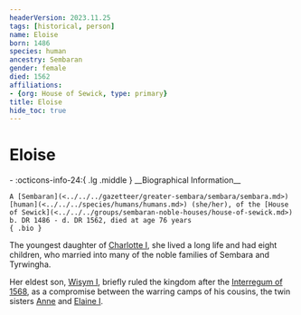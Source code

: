 ```yaml
---
headerVersion: 2023.11.25
tags: [historical, person]
name: Eloise
born: 1486
species: human
ancestry: Sembaran
gender: female
died: 1562
affiliations:
- {org: House of Sewick, type: primary}
title: Eloise
hide_toc: true
---
```


# Eloise
<div class="grid cards ext-narrow-margin ext-one-column" markdown>
- :octicons-info-24:{ .lg .middle } __Biographical Information__

    A [Sembaran](<../../../gazetteer/greater-sembara/sembara/sembara.md>) [human](<../../../species/humans/humans.md>) (she/her), of the [House of Sewick](<../../../groups/sembaran-noble-houses/house-of-sewick.md>)  
    b. DR 1486 - d. DR 1562, died at age 76 years  
    { .bio }

</div>


The youngest daughter of [Charlotte I](<./charlotte-i.md>), she lived a long life and had eight children, who married into many of the noble families of Sembara and Tyrwingha.

Her eldest son, [Wisym I](<./wisym-i.md>), briefly ruled the kingdom after the [Interregum of 1568](<../../../events/1500s/1568/interregum-of-1568.md>), as a compromise between the warring camps of his cousins, the twin sisters [Anne](<./anne.md>) and [Elaine I](<./elaine-i.md>). 
